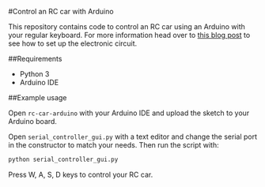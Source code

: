 #Control an RC car with Arduino

This repository contains code to control an RC car using an Arduino with your regular keyboard. For more information head over to [this blog post](http://blog.indrek.io/articles/controlling-an-rc-car-with-arduino/) to see how to set up the electronic circuit.

##Requirements

* Python 3
* Arduino IDE

##Example usage

Open `rc-car-arduino` with your Arduino IDE and upload the sketch to your Arduino board.

Open `serial_controller_gui.py` with a text editor and change the serial port in the constructor to match your needs. Then run the script with:

```bash
python serial_controller_gui.py
```

Press W, A, S, D keys to control your RC car.
